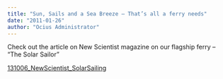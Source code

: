 ```yaml
---
title: "Sun, Sails and a Sea Breeze – That’s all a ferry needs"
date: "2011-01-26"
author: "Ocius Administrator"
---
```


Check out the article on New Scientist magazine on our flagship ferry – “The Solar Sailor”

[131006_NewScientist_SolarSailing](./131006_NewScientist_SolarSailing.pdf)
